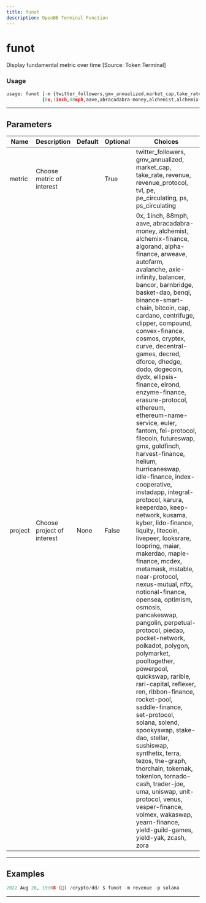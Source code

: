 ```yaml
---
title: funot
description: OpenBB Terminal Function
---
```


# funot

Display fundamental metric over time [Source: Token Terminal]

### Usage

```python
usage: funot [-m {twitter_followers,gmv_annualized,market_cap,take_rate,revenue,revenue_protocol,tvl,pe,pe_circulating,ps,ps_circulating}] -p
             {0x,1inch,88mph,aave,abracadabra-money,alchemist,alchemix-finance,algorand,alpha-finance,arweave,autofarm,avalanche,axie-infinity,balancer,bancor,barnbridge,basket-dao,benqi,binance-smart-chain,bitcoin,cap,cardano,centrifuge,clipper,compound,convex-finance,cosmos,cryptex,curve,decentral-games,decred,dforce,dhedge,dodo,dogecoin,dydx,ellipsis-finance,elrond,enzyme-finance,erasure-protocol,ethereum,ethereum-name-service,euler,fantom,fei-protocol,filecoin,futureswap,gmx,goldfinch,harvest-finance,helium,hurricaneswap,idle-finance,index-cooperative,instadapp,integral-protocol,karura,keeperdao,keep-network,kusama,kyber,lido-finance,liquity,litecoin,livepeer,looksrare,loopring,maiar,makerdao,maple-finance,mcdex,metamask,mstable,near-protocol,nexus-mutual,nftx,notional-finance,opensea,optimism,osmosis,pancakeswap,pangolin,perpetual-protocol,piedao,pocket-network,polkadot,polygon,polymarket,pooltogether,powerpool,quickswap,rarible,rari-capital,reflexer,ren,ribbon-finance,rocket-pool,saddle-finance,set-protocol,solana,solend,spookyswap,stake-dao,stellar,sushiswap,synthetix,terra,tezos,the-graph,thorchain,tokemak,tokenlon,tornado-cash,trader-joe,uma,uniswap,unit-protocol,venus,vesper-finance,volmex,wakaswap,yearn-finance,yield-guild-games,yield-yak,zcash,zora}
```

---

## Parameters

| Name | Description | Default | Optional | Choices |
| ---- | ----------- | ------- | -------- | ------- |
| metric | Choose metric of interest |  | True | twitter_followers, gmv_annualized, market_cap, take_rate, revenue, revenue_protocol, tvl, pe, pe_circulating, ps, ps_circulating |
| project | Choose project of interest | None | False | 0x, 1inch, 88mph, aave, abracadabra-money, alchemist, alchemix-finance, algorand, alpha-finance, arweave, autofarm, avalanche, axie-infinity, balancer, bancor, barnbridge, basket-dao, benqi, binance-smart-chain, bitcoin, cap, cardano, centrifuge, clipper, compound, convex-finance, cosmos, cryptex, curve, decentral-games, decred, dforce, dhedge, dodo, dogecoin, dydx, ellipsis-finance, elrond, enzyme-finance, erasure-protocol, ethereum, ethereum-name-service, euler, fantom, fei-protocol, filecoin, futureswap, gmx, goldfinch, harvest-finance, helium, hurricaneswap, idle-finance, index-cooperative, instadapp, integral-protocol, karura, keeperdao, keep-network, kusama, kyber, lido-finance, liquity, litecoin, livepeer, looksrare, loopring, maiar, makerdao, maple-finance, mcdex, metamask, mstable, near-protocol, nexus-mutual, nftx, notional-finance, opensea, optimism, osmosis, pancakeswap, pangolin, perpetual-protocol, piedao, pocket-network, polkadot, polygon, polymarket, pooltogether, powerpool, quickswap, rarible, rari-capital, reflexer, ren, ribbon-finance, rocket-pool, saddle-finance, set-protocol, solana, solend, spookyswap, stake-dao, stellar, sushiswap, synthetix, terra, tezos, the-graph, thorchain, tokemak, tokenlon, tornado-cash, trader-joe, uma, uniswap, unit-protocol, venus, vesper-finance, volmex, wakaswap, yearn-finance, yield-guild-games, yield-yak, zcash, zora |


---

## Examples

```python
2022 Aug 28, 19:08 (🦋) /crypto/dd/ $ funot -m revenue -p solana
```
---
